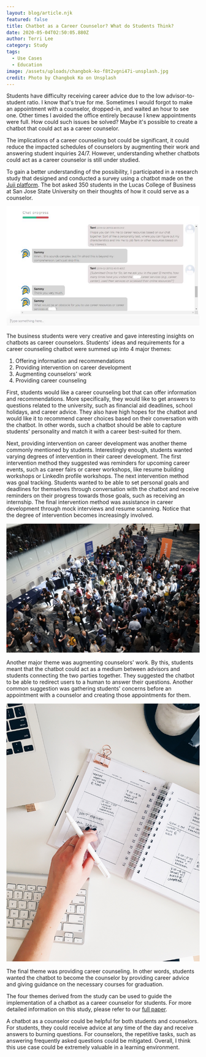 ```yaml
---
layout: blog/article.njk
featured: false
title: Chatbot as a Career Counselor? What do Students Think?
date: 2020-05-04T02:50:05.880Z
author: Terri Lee
category: Study
tags:
  - Use Cases
  - Education
image: /assets/uploads/changbok-ko-f8t2vgni47i-unsplash.jpg
credit: Photo by Changbok Ko on Unsplash
---
```

Students have difficulty receiving career advice due to the low advisor-to-student ratio. I know that's true for me. Sometimes I would forgot to make an appointment with a counselor, dropped-in, and waited an hour to see one. Other times I avoided the office entirely because I knew appointments were full. How could such issues be solved? Maybe it's possible to create a chatbot that could act as a career counselor.

The implications of a career counseling bot could be significant, it could reduce the impacted schedules of counselors by augmenting their work and answering student inquiries 24/7. However, understanding whether chatbots could act as a career counselor is still under studied. 

To gain a better understanding of the possibility, I participated in a research study that designed and conducted a survey using a chatbot made on the [Juji platform](https://juji.io/docs/juji-studio/). The bot asked 350 students in the Lucas College of Business at San Jose State University on their thoughts of how it could serve as a counselor.

![](/assets/uploads/screen-shot-2020-05-22-at-10.09.00-am.png "Sample chat of the survey used in the study")

The business students were very creative and gave interesting insights on chatbots as career counselors. Students' ideas and requirements for a career counseling chatbot were summed up into 4 major themes:

1. Offering information and recommendations
2. Providing intervention on career development
3. Augmenting counselors' work
4. Providing career counseling

First, students would like a career counseling bot that can offer information and recommendations. More specifically, they would like to get answers to questions related to the university, such as financial aid deadlines, school holidays, and career advice. They also have high hopes for the chatbot and would like it to recommend career choices based on their conversation with the chatbot. In other words, such a chatbot should be able to capture students' personality and match it with a career best-suited for them.

Next, providing intervention on career development was another theme commonly mentioned by students. Interestingly enough, students wanted varying degrees of intervention in their career development. The first intervention method they suggested was reminders for upcoming career events, such as career fairs or career workshops, like resume building workshops or LinkedIn profile workshops. The next intervention method was goal tracking. Students wanted to be able to set personal goals and deadlines for themselves through conversation with the chatbot and receive reminders on their progress towards those goals, such as receiving an internship. The final intervention method was assistance in career development through mock interviews and resume scanning. Notice that the degree of intervention becomes increasingly involved.

![](/assets/uploads/product-school-novia_x_tfo-unsplash.jpg "Students want reminds of career events, such as career fairs on campus")

Another major theme was augmenting counselors' work. By this, students meant that the chatbot could act as a medium between advisors and students connecting the two parties together. They suggested the chatbot to be able to redirect users to a human to answer their questions. Another common suggestion was gathering students' concerns before an appointment with a counselor and creating those appointments for them.

![](/assets/uploads/stil-flrm0z3meoa-unsplash.jpg "One aspect students suggested in career counseling bots is the ability to schedule appointments")

The final theme was providing career counseling. In other words, students wanted the chatbot to become the counselor by providing career advice and giving guidance on the necessary courses for graduation. 

The four themes derived from the study can be used to guide the implementation of a chatbot as a career counselor for students. For more detailed information on this study, please refer to our [full paper](https://aisel.aisnet.org/cgi/viewcontent.cgi?article=1264&context=amcis2019).

A chatbot as a counselor could be helpful for both students and counselors. For students, they could receive advice at any time of the day and receive answers to burning questions. For counselors, the repetitive tasks, such as answering frequently asked questions could be mitigated. Overall, I think this use case could be extremely valuable in a learning environment.